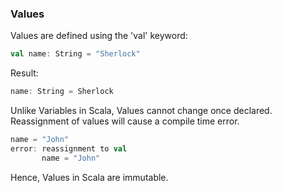 ### Values

Values are defined using the 'val' keyword:

```Scala
val name: String = "Sherlock"
```
Result:
```Scala
name: String = Sherlock
```


Unlike Variables in Scala, Values cannot change once declared.
Reassignment of values will cause a compile time error.

```Scala
name = "John"
error: reassignment to val
       name = "John" 
```

Hence, Values in Scala are immutable.
